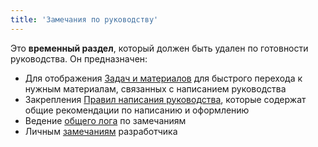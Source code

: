 ```yaml
---
title: 'Замечания по руководству'
---
```


Это **временный раздел**, который должен быть удален по готовности руководства. Он предназначен:
- Для отображения [Задач и материалов](task.md) для быстрого перехода к нужным материалам, связанных с написанием
  руководства
- Закрепления [Правил написания руководства](rule.md), которые содержат общие рекомендации по написанию и оформлению
- Ведение [общего лога](logfile.md) по замечаниям 
- Личным [замечаниям](todo.md) разработчика

